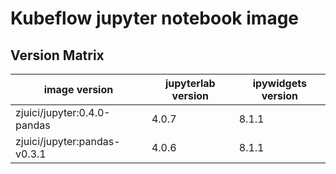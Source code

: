 # Kubeflow jupyter notebook image

## Version Matrix

image version | jupyterlab version | ipywidgets version
--- | --- | ---
zjuici/jupyter:0.4.0-pandas | 4.0.7 | 8.1.1
zjuici/jupyter:pandas-v0.3.1 | 4.0.6 | 8.1.1
